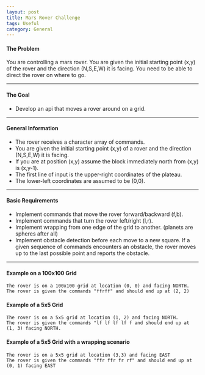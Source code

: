 ```yaml
---
layout: post
title: Mars Rover Challenge
tags: Useful
category: General
---
```


#### The Problem ####

You are controlling a mars rover. You are given the initial starting point (x,y) of the rover and the direction (N,S,E,W) it is facing. You need to be able to direct the rover on where to go.

----------------------------------------------------------------------------------------------

#### The Goal ####

- Develop an api that moves a rover around on a grid.  

----------------------------------------------------------------------------------------------

#### General Information ####

- The rover receives a character array of commands.  
- You are given the initial starting point (x,y) of a rover and the direction (N,S,E,W) it is facing. 
- If you are at position (x,y) assume the block immediately north from (x,y) is (x,y-1).  
- The first line of input is the upper-right coordinates of the plateau.   
- The lower-left coordinates are assumed to be (0,0).  

----------------------------------------------------------------------------------------------

#### Basic Requirements ####

- Implement commands that move the rover forward/backward (f,b).  
- Implement commands that turn the rover left/right (l,r).  
- Implement wrapping from one edge of the grid to another. (planets are spheres after all)  
- Implement obstacle detection before each move to a new square. If a given sequence of commands encounters an obstacle, the rover moves up to the last possible point and reports the obstacle.  

----------------------------------------------------------------------------------------------

#### Example on a 100x100 Grid ####

~~~
The rover is on a 100x100 grid at location (0, 0) and facing NORTH.  
The rover is given the commands "ffrff" and should end up at (2, 2)  
~~~

#### Example of a 5x5 Grid ####

~~~
The rover is on a 5x5 grid at location (1, 2) and facing NORTH.
The rover is given the commands "lf lf lf lf f and should end up at (1, 3) facing NORTH.
~~~

#### Example of a 5x5 Grid with a wrapping scenario ####

~~~ 
The rover is on a 5x5 grid at location (3,3) and facing EAST
The rover is given the commands "ffr ffr fr rf" and should end up at (0, 1) facing EAST
~~~


